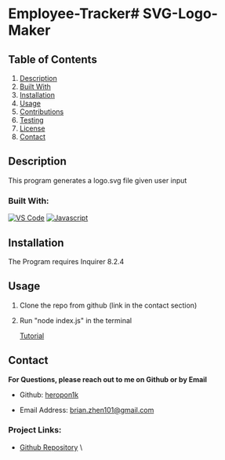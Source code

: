 # Employee-Tracker# SVG-Logo-Maker
 ## Table of Contents
<ol>
<li>
<a href="#description"> Description </a>
</li>
<li> <a href="#built-with"> Built With </a>
</li>
<li><a href="#installation"> Installation </a>
</li>
<li>
<a href="#usage"> Usage </a>
</li>
<li><a href="#contributions"> Contributions </a>
</li>
<li>
<a href="#testing"> Testing </a>
</li>
<li>
<a href="#license"> License </a>
</li>
<li>
<a href="#contact"> Contact </a>
</li> 
</ol>

## Description 
 
  This program generates a logo.svg file given user input
 

### Built With: 

  [![VS Code](https://img.shields.io/badge/IDE-VSCode-0000ff?style=plastic&logo=VisualStudioCode&logoWidth=10)](https://code.visualstudio.com/docs)
  [![Javascript](https://img.shields.io/badge/Language-JavaScript-ff0000?style=plastic&logo=JavaScript&logoWidth=10)](https://javascript.info/)

## Installation 
 
   The Program requires Inquirer 8.2.4

## Usage 


1. Clone the repo from github (link in the contact section) 
2. Run "node index.js" in the terminal

   [Tutorial](https://drive.google.com/file/d/1oebYqgIUY4J4_y0lwyp_YFaUZOmTEirk/view)


## Contact 
 
**For Questions, please reach out to me on Github or by Email** 

  - Github: 
   [heropon1k](https://github.com/heropon1k)

  - Email Address: 
  [brian.zhen101@gmail.com](mailto:brian.zhen101@gmail.com)

  ### Project Links: 

 - [Github Repository](https://github.com/heropon1k/Employee-Tracker)
\
